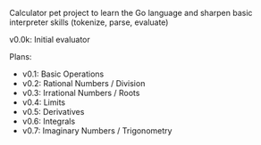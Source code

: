 Calculator pet project to learn the Go language and sharpen basic interpreter skills (tokenize, parse, evaluate)

v0.0k: Initial evaluator

Plans:
 - v0.1: Basic Operations
 - v0.2: Rational Numbers / Division
 - v0.3: Irrational Numbers / Roots
 - v0.4: Limits
 - v0.5: Derivatives
 - v0.6: Integrals
 - v0.7: Imaginary Numbers / Trigonometry
